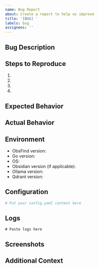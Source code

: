 ```yaml
---
name: Bug Report
about: Create a report to help us improve
title: '[BUG] '
labels: bug
assignees: ''
---
```


## Bug Description
<!-- A clear and concise description of what the bug is -->

## Steps to Reproduce
<!-- Steps to reproduce the behavior -->
1. 
2. 
3. 
4. 

## Expected Behavior
<!-- A clear and concise description of what you expected to happen -->

## Actual Behavior
<!-- What actually happened -->

## Environment
<!-- Please complete the following information -->
- ObsFind version: 
- Go version:
- OS:
- Obsidian version (if applicable):
- Ollama version:
- Qdrant version:

## Configuration
<!-- Share relevant parts of your configuration file (redact any sensitive information) -->

```yaml
# Put your config.yaml content here
```

## Logs
<!-- Include any relevant logs here -->

```
# Paste logs here
```

## Screenshots
<!-- If applicable, add screenshots to help explain your problem -->

## Additional Context
<!-- Add any other context about the problem here -->
